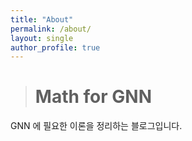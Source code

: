 ```yaml
---
title: "About"
permalink: /about/
layout: single
author_profile: true
---
```




> # Math for GNN



 GNN 에 필요한 이론을 정리하는 블로그입니다.

